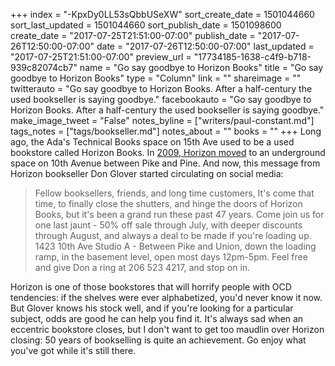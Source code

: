 +++
index = "-KpxDy0LL53sQbbUSeXW"
sort_create_date = 1501044660
sort_last_updated = 1501044660
sort_publish_date = 1501098600
create_date = "2017-07-25T21:51:00-07:00"
publish_date = "2017-07-26T12:50:00-07:00"
date = "2017-07-26T12:50:00-07:00"
last_updated = "2017-07-25T21:51:00-07:00"
preview_url = "17734185-1638-c4f9-b718-939c82074cb7"
name = "Go say goodbye to Horizon Books"
title = "Go say goodbye to Horizon Books"
type = "Column"
link = ""
shareimage = ""
twitterauto = "Go say goodbye to Horizon Books. After a half-century the used bookseller is saying goodbye."
facebookauto = "Go say goodbye to Horizon Books. After a half-century the used bookseller is saying goodbye."
make_image_tweet = "False"
notes_byline = ["writers/paul-constant.md"]
tags_notes = ["tags/bookseller.md"]
notes_about = ""
books = ""
+++
Long ago, the Ada's Technical Books space on 15th Ave used to be a used bookstore called Horizon Books. In [2009, Horizon moved](http://www.capitolhillseattle.com/2009/02/horizon-books-closing/) to an underground space on 10th Avenue between Pike and Pine. And now, this message from Horizon bookseller Don Glover started circulating on social media:

<blockquote>Fellow booksellers, friends, and long time customers, It's come that time, to finally close the shutters, and hinge the doors of Horizon Books, but it's been a grand run these past 47 years. Come join us for one last jaunt - 50% off sale through July, with deeper discounts through August, and always a deal to be made if you're loading up. 1423 10th Ave Studio A - Between Pike and Union, down the loading ramp, in the basement level, open most days 12pm-5pm. Feel free and give Don a ring at 206 523 4217, and stop on in.</blockquote>

Horizon is one of those bookstores that will horrify people with OCD tendencies: if the shelves were ever alphabetized, you'd never know it now. But Glover knows his stock well, and if you're looking for a particular subject, odds are good he can help you find it. It's always sad when an eccentric bookstore closes, but I don't want to get too maudlin over Horizon closing: 50 years of bookselling is quite an achievement. Go enjoy what you've got while it's still there.